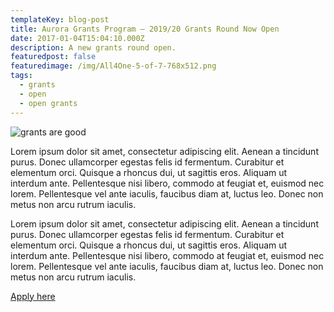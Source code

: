 ```yaml
---
templateKey: blog-post
title: Aurora Grants Program – 2019/20 Grants Round Now Open
date: 2017-01-04T15:04:10.000Z
description: A new grants round open.
featuredpost: false
featuredimage: /img/All4One-5-of-7-768x512.png
tags:
  - grants
  - open
  - open grants
---
```

![grants are good](/img/All4One-5-of-7-768x512.png)

Lorem ipsum dolor sit amet, consectetur adipiscing elit. Aenean a tincidunt purus. Donec ullamcorper egestas felis id fermentum. Curabitur et elementum orci. Quisque a rhoncus dui, ut sagittis eros. Aliquam ut interdum ante. Pellentesque nisi libero, commodo at feugiat et, euismod nec lorem. Pellentesque vel ante iaculis, faucibus diam at, luctus leo. Donec non metus non arcu rutrum iaculis. 

Lorem ipsum dolor sit amet, consectetur adipiscing elit. Aenean a tincidunt purus. Donec ullamcorper egestas felis id fermentum. Curabitur et elementum orci. Quisque a rhoncus dui, ut sagittis eros. Aliquam ut interdum ante. Pellentesque nisi libero, commodo at feugiat et, euismod nec lorem. Pellentesque vel ante iaculis, faucibus diam at, luctus leo. Donec non metus non arcu rutrum iaculis. 

[Apply here](/apply)